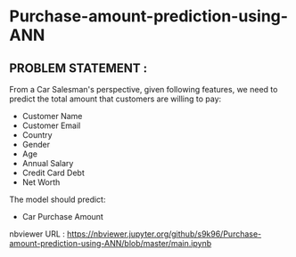 # Purchase-amount-prediction-using-ANN
## PROBLEM STATEMENT : 
From a Car Salesman's perspective, given following features, we need to predict the total amount that customers are willing to pay:
- Customer Name
- Customer Email
- Country
- Gender
- Age
- Annual Salary
- Credit Card Debt
- Net Worth

The model should predict:
- Car Purchase Amount

nbviewer URL : https://nbviewer.jupyter.org/github/s9k96/Purchase-amount-prediction-using-ANN/blob/master/main.ipynb

